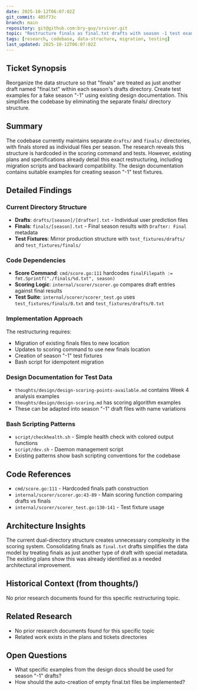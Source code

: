 ```yaml
---
date: 2025-10-12T06:07:02Z
git_commit: 405f73c
branch: main
repository: git@github.com:bry-guy/srvivor.git
topic: "Restructure finals as final.txt drafts with season -1 test examples"
tags: [research, codebase, data-structure, migration, testing]
last_updated: 2025-10-12T06:07:02Z
---
```


## Ticket Synopsis
Reorganize the data structure so that "finals" are treated as just another draft named "final.txt" within each season's drafts directory. Create test examples for a fake season "-1" using existing design documentation. This simplifies the codebase by eliminating the separate finals/ directory structure.

## Summary
The codebase currently maintains separate `drafts/` and `finals/` directories, with finals stored as individual files per season. The research reveals this structure is hardcoded in the scoring command and tests. However, existing plans and specifications already detail this exact restructuring, including migration scripts and backward compatibility. The design documentation contains suitable examples for creating season "-1" test fixtures.

## Detailed Findings

### Current Directory Structure
- **Drafts**: `drafts/[season]/[drafter].txt` - Individual user prediction files
- **Finals**: `finals/[season].txt` - Final season results with `Drafter: Final` metadata
- **Test Fixtures**: Mirror production structure with `test_fixtures/drafts/` and `test_fixtures/finals/`

### Code Dependencies
- **Score Command**: `cmd/score.go:111` hardcodes `finalFilepath := fmt.Sprintf("./finals/%d.txt", season)`
- **Scoring Logic**: `internal/scorer/scorer.go` compares draft entries against final results
- **Test Suite**: `internal/scorer/scorer_test.go` uses `test_fixtures/finals/0.txt` and `test_fixtures/drafts/0.txt`

### Implementation Approach
The restructuring requires:
- Migration of existing finals files to new location
- Updates to scoring command to use new finals location
- Creation of season "-1" test fixtures
- Bash script for idempotent migration

### Design Documentation for Test Data
- `thoughts/design/design-scoring-points-available.md` contains Week 4 analysis examples
- `thoughts/design/design-scoring.md` has scoring algorithm examples
- These can be adapted into season "-1" draft files with name variations

### Bash Scripting Patterns
- `script/checkhealth.sh` - Simple health check with colored output functions
- `script/dev.sh` - Daemon management script
- Existing patterns show bash scripting conventions for the codebase

## Code References
- `cmd/score.go:111` - Hardcoded finals path construction
- `internal/scorer/scorer.go:43-89` - Main scoring function comparing drafts vs finals
- `internal/scorer/scorer_test.go:130-141` - Test fixture usage

## Architecture Insights
The current dual-directory structure creates unnecessary complexity in the scoring system. Consolidating finals as `final.txt` drafts simplifies the data model by treating finals as just another type of draft with special metadata. The existing plans show this was already identified as a needed architectural improvement.

## Historical Context (from thoughts/)
No prior research documents found for this specific restructuring topic.

## Related Research
- No prior research documents found for this specific topic
- Related work exists in the plans and tickets directories

## Open Questions
- What specific examples from the design docs should be used for season "-1" drafts?
- How should the auto-creation of empty final.txt files be implemented?
